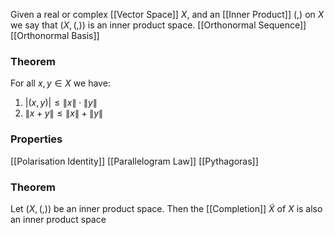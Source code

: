 Given a real or complex [[Vector Space]] $X$, 
and an [[Inner Product]] $(,)$ on $X$ we say that $(X,(,))$ 
is an inner product space.
[[Orthonormal Sequence]]
[[Orthonormal Basis]]
### Theorem
For all $x,y\in X$ we have:
1. $\lvert (x,y) \rvert\leq \lVert x \rVert\cdot \lVert y \rVert$
2. $\lVert x+y \rVert\leq \lVert x \rVert+\lVert y \rVert$

### Properties
[[Polarisation Identity]]
[[Parallelogram Law]]
[[Pythagoras]]

### Theorem
Let $(X,(,))$ be an inner product space. 
Then the [[Completion]] $\tilde{X}$ of $X$ is also an inner product space


